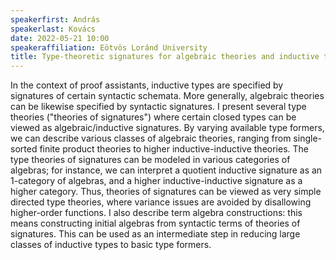 ```yaml
---
speakerfirst: András
speakerlast: Kovács
date: 2022-05-21 10:00
speakeraffiliation: Eötvös Loránd University
title: Type-theoretic signatures for algebraic theories and inductive types
---
```


In the context of proof assistants, inductive types are specified by signatures
of certain syntactic schemata. More generally, algebraic theories can be
likewise specified by syntactic signatures. I present several type theories
("theories of signatures") where certain closed types can be viewed as
algebraic/inductive signatures. By varying available type formers, we can
describe various classes of algebraic theories, ranging from single-sorted
finite product theories to higher inductive-inductive theories. The type
theories of signatures can be modeled in various categories of algebras; for
instance, we can interpret a quotient inductive signature as an 1-category of
algebras, and a higher inductive-inductive signature as a higher category. Thus,
theories of signatures can be viewed as very simple directed type theories,
where variance issues are avoided by disallowing higher-order functions. I also
describe term algebra constructions: this means constructing initial algebras
from syntactic terms of theories of signatures. This can be used as an
intermediate step in reducing large classes of inductive types to basic type
formers.

